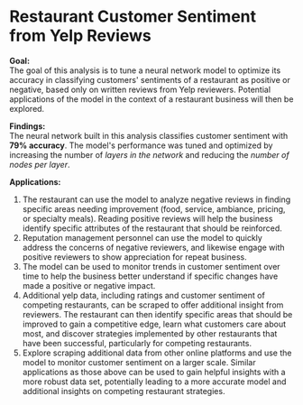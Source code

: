# Restaurant Customer Sentiment from Yelp Reviews


**Goal:**<br>
The goal of this analysis is to tune a neural network model to optimize its accuracy in classifying customers' sentiments of a restaurant as positive or negative, based only on written reviews from Yelp reviewers. Potential applications of the model in the context of a restaurant business will then be explored.  

**Findings:**<br>
The neural network built in this analysis classifies customer sentiment with **79% accuracy**. The model's performance was tuned and optimized by increasing the number of _layers in the network_ and reducing the _number of nodes per layer_.   


**Applications:**<br>
1. The restaurant can use the model to analyze negative reviews in finding specific areas needing improvement (food, service, ambiance, pricing, or specialty meals). Reading positive reviews will help the business identify specific attributes of the restaurant that should be reinforced. 
2. Reputation management personnel can use the model to quickly address the concerns of negative reviewers, and likewise engage with positive reviewers to show appreciation for repeat business. 
3. The model can be used to monitor trends in customer sentiment over time to help the business better understand if specific changes have made a positive or negative impact.
4. Additional yelp data, including ratings and customer sentiment of competing restaurants, can be scraped to offer additional insight from reviewers. The restaurant can then identify specific areas that should be improved to gain a competitive edge, learn what customers care about most, and discover strategies implemented by other restaurants that have been successful, particularly for competing restaurants. 
5. Explore scraping additional data from other online platforms and use the model to monitor customer sentiment on a larger scale. Similar applications as those above can be used to gain helpful insights with a more robust data set, potentially leading to a more accurate model and additional insights on competing restaurant strategies. 

